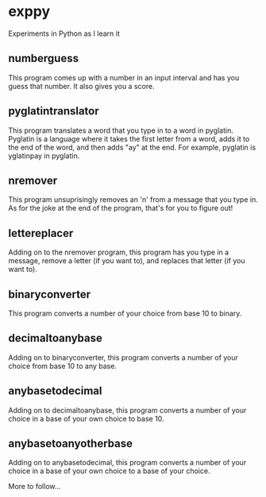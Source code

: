 # exppy
Experiments in Python as I learn it

## numberguess
This program comes up with a number in an input interval and has you guess that number. It also gives you a score.

## pyglatintranslator
This program translates a word that you type in to a word in pyglatin. Pyglatin is a language where it takes the first letter from a word, adds it to the end of the word, and then adds "ay" at the end. For example, pyglatin is yglatinpay in pyglatin.

## nremover
This program unsuprisingly removes an 'n' from a message that you type in. As for the joke at the end of the program, that's for you to figure out!

## lettereplacer
Adding on to the nremover program, this program has you type in a message, remove a letter (if you want to), and replaces that letter (if you want to).

## binaryconverter
This program converts a number of your choice from base 10 to binary.

## decimaltoanybase
Adding on to binaryconverter, this program converts a number of your choice from base 10 to any base.

## anybasetodecimal
Adding on to decimaltoanybase, this program converts a number of your choice in a base of your own choice to base 10.

## anybasetoanyotherbase
Adding on to anybasetodecimal, this program converts a number of your choice in a base of your own choice to a base of your choice.

More to follow...
